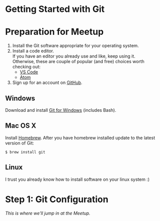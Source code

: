 # Getting Started with Git

# Preparation for Meetup

  1. Install the Git software appropriate for your operating system.
  1. Install a code editor.  
     If you have an editor you already use and like, keep using it.  
     Otherwise, these are couple of popular (and free) choices worth checking out:
     - [VS Code][vscode]
     - [Atom][atom]
  1. Sign up for an account on [GitHub](https://github.com).


## Windows

Download and install [Git for Windows][git_windows] (includes Bash).

## Mac OS X

Install [Homebrew][mac_homebrew].  After you have homebrew installed update to the latest version of Git:

    $ brew install git

## Linux

I trust you already know how to install software on your linux system :)


# Step 1: Git Configuration

*This is where we'll jump in at the Meetup.*






[vscode]: https://code.visualstudio.com/
[atom]: https://atom.io/
[git_windows]: https://gitforwindows.org/
[mac_homebrew]: https://brew.sh/
[git_bash_contrib]: https://github.com/git/git/tree/master/contrib/completion

